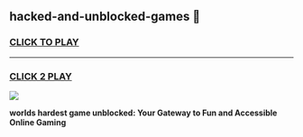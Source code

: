 
## hacked-and-unblocked-games 👋
<h3>
<a href="https://premium.freeplayer.one?title=hacked-and-unblocked-games&ref=14F">CLICK TO PLAY</a></h3>
<hr>

<h3>
<a href="https://premium.freeplayer.one?title=hacked-and-unblocked-games&ref=14F">CLICK 2 PLAY</a>
  
</h3>

<a href="https://premium.freeplayer.one?title=hacked-and-unblocked-games&ref=12F/"><img src="https://clearcache.store/games.png"></a>


**worlds hardest game unblocked: Your Gateway to Fun and Accessible Online Gaming**
